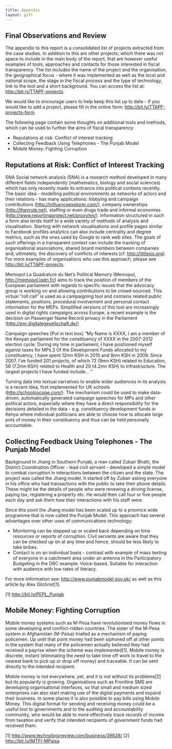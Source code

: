 ```yaml
---
title: Appendix
layout: gift
---
```



## Final Observations and Review

The appendix to this report is a consolidated list of projects extracted from the case studies. In addition to this are  other projects, which there was not space to include in the main body of the report, that are however useful examples of tools, approaches and contacts for those interested in fiscal transparency. The list includes the name of the project and the organisation, the geographical focus - where it was implemented as well as the local and national scope, the stage in the fiscal process and the type of technology, link to the tool and a short background. You can access the list at: http://bit.ly/TTAPF-projects.

We would like to encourage users to help keep this list up to date - if you would like to add a project, please fill in the online form: http://bit.ly/TTAPF-projects-form

The following page contain some thoughts on additional tools and methods, which can be used to further the aims of fiscal transparency:
* Reputations at risk: Conflict of interest tracking
* Collecting Feedback Using Telephones - The Punjab Model
* Mobile Money: Fighting Corruption


## Reputations at Risk: Conflict of Interest Tracking


SNA 
Social network analysis (SNA) is a research method developed in many different fields independently (mathematics, biology and social sciences) which has only recently made its entrance into political contexts recently. The basic idea - modelling political environments as networks of actors and their relations - has many applications: lobbying and campaign contributions (http://influenceexplorer.com/), company ownerships (http://theyrule.net), staffing or even drugs trade and informal economies (http://www.reportingproject.net/proxy/en/). Information structured in such a form also lends itself to a wide variety of methods of analysis and visualisation. Starting with network visualisations and profile pages similar to Facebook profiles analytics can also include centrality and degree metrics, such as the ones used by Google to rank web sites. The goals of such offerings in a transparent context can include the tracking of organisational associations, shared board members between companies and, ultimately, the discovery of conflicts of interests (cf. http://littlesis.org). For more examples of organisations who use this approach, please see http://bit.ly/TTAPF-projects. 

Memopol
La Quadrature du Net’s Political Memory (Memopol, http://memopol.lqdn.fr/) aims to track the position of members of the European parliament with regards to specific issues that the advocacy group is working on and allowing contributions to be crowd-sourced. This virtual “roll call” is used as a campaigning tool and contains related public statements, positions, procedural involvement and personal contact information for the MEPs. Simplified versions of this tool are increasingly used in digital rights campaigns across Europe, a recent example is the decision on Passenger Name Record privacy in the Parliament (http://pnr.digitalegesellschaft.de/) 

Campaign speeches
[Put in text box] “My Name is XXXX, I am a member of the Kenyan parliament for the constituency of XXXX in the 2007-2012 election cycle. During my time in parliament, I have positioned myself against taxes for MPs.3
Of the Development Funds allocated to my constituency, I have spent 12mn KSH in 2010 and 8mn KSH in 2009. Since 2007, I’ve funded 201 projects, of which 72 (9mn KSH) related to Education, 56 (7.2mn KSH) related to Health and 20 (4.2mn KSH) to Infrastructure.
The largest projects I have funded include… “

Turning data into textual narratives to enable wider audiences in its analysis is a recent idea, first implemented for UK schools (http://schooloscope.com/). The mechanism could be used to make data-driven, automatically generated campaign speeches for MPs and other political actors, especially where they have a direct responsibility for the decisions detailed in the data - e.g. constituency development funds in Kenya where individual politicians are able to choose how to allocate large pots of money in their constituency and thus can be held personally accountable.

## Collecting Feedback Using Telephones - The Punjab Model

Background
In Jhang in Southern Punjab, a man called Zubair Bhatti, the District Coordination Officer - lead civil servant - developed a simple model to combat corruption in interactions between the citizen and the state. The project was called the Jhang model. It started off by Zubair asking everyone in his office who had transactions with the public to take their phone details. These might be the details of people who were renewing a driving license, paying tax, registering a property etc.  He would then call four or five people each day and ask them how their interactions with his staff were.

Since this point the Jhang model has been scaled up to a province wide programme that is now called the Punjab Model. This approach has several advantages over other uses of communications technology:
* Monitoring can be stepped up or scaled back depending on time resources or reports of corruption. Civil servants are aware that they can be checked up on at any time and hence, should be less likely to take bribes.
* Contact is on an individual basis - contrast with example of mass texting of everyone in a catchment area under an antenna in the Participatory Budgeting in the DRC example.
Voice-based. Suitable for interaction with audience with low rates of literacy.

For more information see: http://www.punjabmodel.gov.pk/ as well as this article by Alex Gilchrist[1].

[1] http://bit.ly/PEPL_Punjab 

## Mobile Money: Fighting Corruption

Mobile money systems such as M-Pesa have revolutionised money flows in some developing and conflict-ridden countries. The sister of the M-Pesa system in Afghanistan (M-Paisa) trialled as a mechanism of paying policemen. Up until that point money had been siphoned off at other points in the system that many of the policemen actually believed they had received a payrise when the scheme was implemented[1]. Mobile money is discrete, instant (eliminating the need to take time off work to travel to the nearest bank to pick up or drop off money) and traceable. It can be sent directly to the intended recipient. 

Mobile money is not everywhere, yet, and it is not without its problems[2] but its popularity is growing. Organisations such as Frontline SMS are developing organisational interfaces, so that small and medium sized enterprises can also start making use of the digital payments and expand their business. In some places it is also possible to pay bills using Mobile Money. This digital format for sending and receiving money could be a useful tool to governments and to the auditing and accountability community, who would be able to more effectively trace records of income from taxation and verify that intended recipients of government funds had received them. 

[1] http://www.technologyreview.com/business/39828/
[2] http://bit.ly/IMTFI-MPaisa 

